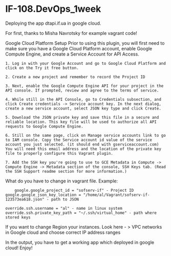 # IF-108.DevOps_1week
Deploying the app dtapi.if.ua in google cloud.

For first, thanks to Misha Navrotsky for example vagrant code!

Google Cloud Platform Setup
Prior to using this plugin, you will first need to make sure you have a Google Cloud Platform account, enable Google Compute Engine, and create a Service Account for API Access.
	
	1. Log in with your Google Account and go to Google Cloud Platform and click on the Try it free button.
	
	2. Create a new project and remember to record the Project ID
	
	3. Next, enable the Google Compute Engine API for your project in the API console. If prompted, review and agree to the terms of service.
	
	4. While still in the API Console, go to Credentials subsection, and click Create credentials -> Service account key. In the next dialog, create a new service account, select JSON key type and click Create.
	
	5. Download the JSON private key and save this file in a secure and reliable location. This key file will be used to authorize all API requests to Google Compute Engine.
	
	6. Still on the same page, click on Manage service accounts link to go to IAM console. Copy the Service account id value of the service account you just selected. (it should end with gserviceaccount.com) You will need this email address and the location of the private key file to properly configure this Vagrant plugin.
	
	7. Add the SSH key you're going to use to GCE Metadata in Compute -> Compute Engine -> Metadata section of the console, SSH Keys tab. (Read the SSH Support readme section for more information.)

What do you have to change in vagrant file.
Example:
   
    	google.google_project_id = "sofserv-if" - Project ID
	google.google_json_key_location = "/home/al/Vagrant/sofserv-if-123573ea618.json" - path to JSON
	
	override.ssh.username = "al" - name in linux system
	override.ssh.private_key_path = "~/.ssh/virtual_home" - path where stored keys
	
If you want to change Region your instances.
Look here - > VPC networks in Google cloud and choose correct IP address ranges
   
In the output, you have to get a working app which deployed in google cloud!
Enjoy!



